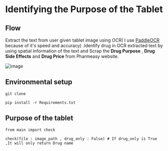 # Identifying the Purpose of the Tablet

## Flow 
  Extract the text from user given tablet image using OCR( I use  <a href="https://github.com/PaddlePaddle/PaddleOCR" target="_blank">PaddleOCR</a> because of it's speed and accuracy) .Identify drug in OCR extracted text by using spatial information of the text and Scrap the **Drug Purpose** , **Drug Side Effects** and **Drug Price** from Pharmeasy website.  
 
 
![image](https://user-images.githubusercontent.com/48553042/201034390-2a36fdf3-f949-4db2-8831-716cf8b442af.png)


## Environmental setup

    git clone
    
    pip install -r Requirements.txt
  
 ## Purpose of the tablet
 
    from main import check
 
    check(file : image_path , drug_only : False) # If drug_only is True ,It will only return Drug name
  
  
